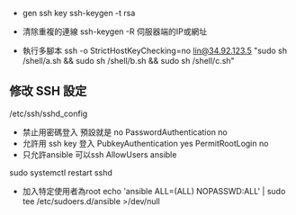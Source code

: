 
* gen ssh key
ssh-keygen -t rsa

* 清除重複的連線
ssh-keygen -R 伺服器端的IP或網址

* 執行多腳本
ssh -o StrictHostKeyChecking=no lin@34.92.123.5 "sudo sh /shell/a.sh && sudo sh /shell/b.sh && sudo sh /shell/c.sh"

## 修改 SSH 設定
/etc/ssh/sshd_config

* 禁止用密碼登入 預設就是 no
PasswordAuthentication no
* 允許用 ssh key 登入
PubkeyAuthentication yes
PermitRootLogin no
* 只允許ansible 可以ssh
AllowUsers ansible

sudo systemctl restart sshd

* 加入特定使用者為root
echo 'ansible ALL=(ALL) NOPASSWD:ALL' | sudo tee /etc/sudoers.d/ansible >/dev/null
